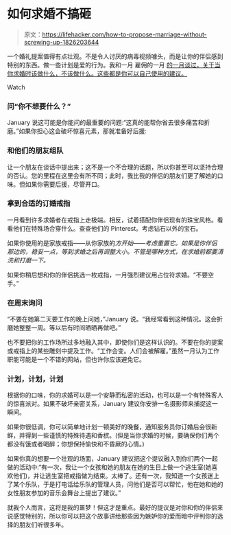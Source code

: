 # 如何求婚不搞砸

> 原文：<https://lifehacker.com/how-to-propose-marriage-without-screwing-up-1826203644>

一个婚礼提案值得有点壮观。不是令人讨厌的病毒视频噱头，而是让你的伴侣感到特别的东西。做一些计划是爱的行为。我和一月 雇佣的一月 [的一月谈过，关于当你求婚时该做什么，不该做什么。这些都是你可以自己使用的建议。](https://www.engagedbyjanuary.com/) 

Watch

### **问“你不想要什么？”**

January 说这可能是你能问的最重要的问题:“这真的能帮你省去很多痛苦和折磨。”如果你担心这会破坏惊喜元素，那就准备好后援:

### **和他们的朋友组队**

让一个朋友在谈话中提出来；这不是一个不合理的话题，所以你甚至可以坚持合理的否认。您的里程在这里会有所不同；此时，我比我的伴侣的朋友们更了解她的口味。但如果你需要后援，尽管开口。

### **拿到合适的订婚戒指**

一月看到许多求婚者在戒指上走极端。相反，试着搭配你伴侣现有的珠宝风格。看看他们在特殊场合穿什么。查查他们的 Pinterest。考虑钻石以外的宝石。

如果你使用的是家族戒指——从你家族的*方开始——考虑重置它。如果是你伴侣那边的，稳妥一点，等到求婚之后再调整大小。不管是哪种方式，在求婚前都要清洗和打磨一下。*

如果你稍后想和你的伴侣挑选一枚戒指，一月强烈建议用占位符求婚。“不要空手。”

### **在周末询问**

“不要在她第二天要工作的晚上问她，”January 说。“我经常看到这种情况。这会折磨她整整一周。等以后有时间晒晒再做吧。”

也不要把你的工作场所过多地融入其中，即使你们是这样认识的。不要在你的提案或戒指上的某些雕刻中提及工作。“工作会变。人们会被解雇。”虽然一月认为工作职能可能是一个不错的网站，但也许你应该避免它。

### **计划，计划，计划**

根据你的口味，你的求婚可以是一个安静而私密的活动，也可以是一个有特殊客人的惊喜派对。如果不破坏亲密关系，January 建议你安排一名摄影师来捕捉这一瞬间。

如果你很低调，你可以简单地计划一顿美好的晚餐，通知服务员你订婚后会很新鲜，并得到一些谨慎的特殊待遇和香槟。(但是当你求婚的时候，要确保你们两个都没有饿或者喝醉；你想保持愉快和不昏厥的心情。)

如果你真的想要一个壮观的场面，January 建议把这个提议融入到你们两个一起做的活动中:“有一次，我让一个女孩和她的朋友在她的生日上做一个逃生室(她喜欢他们)，并让逃生室把戒指做为结束。太棒了。还有一次，我知道一个女孩迷上了某个乐队，于是打电话给乐队的管理人员，问他们是否可以帮忙，他在她和她的女性朋友参加的音乐会舞台上提出了建议。”

就我个人而言，这将是我的噩梦！但这才是重点。最好的提议是对你和你的伴侣来说感觉特别的，所以你可以把这个故事讲给那些因为嫉妒你的爱而暗中评判你的选择的朋友们听很多年。